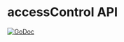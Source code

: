 # accessControl API

<a href="https://godoc.org/github.com/NielsDingsbums/accessControl_v3"><img src="https://godoc.org/github.com/NielsDingsbums/accessControl_v3?status.svg" alt="GoDoc"></a>
